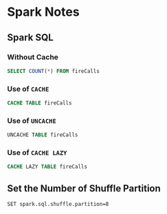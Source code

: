 # Spark Notes


## Spark SQL

### Without Cache

```sql
SELECT COUNT(*) FROM fireCalls
```

### Use of `CACHE`

```sql
CACHE TABLE fireCalls
```

### Use of `UNCACHE`

```sql
UNCACHE TABLE fireCalls
```


### Use of `CACHE LAZY` 

```sql
CACHE LAZY TABLE fireCalls
```

## Set the Number of Shuffle Partition

```SET spark.sql.shuffle.partition=8```